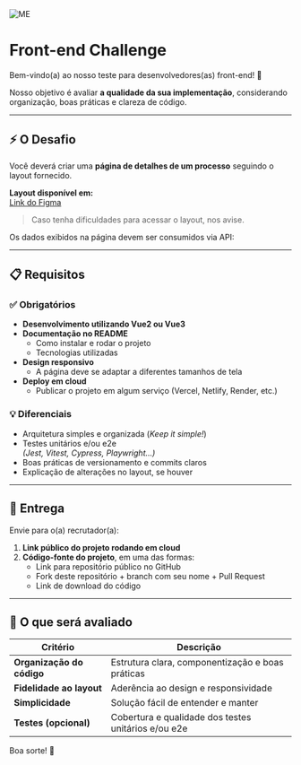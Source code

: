 <img src="https://cdn.me.com.br/logos/me_primary.png" alt="ME">

# Front-end Challenge

Bem-vindo(a) ao nosso teste para desenvolvedores(as) front-end! 🚀

Nosso objetivo é avaliar **a qualidade da sua implementação**, considerando organização, boas práticas e clareza de código.

---

## ⚡ O Desafio

Você deverá criar uma **página de detalhes de um processo** seguindo o layout fornecido.

**Layout disponível em:**  
[Link do Figma](https://www.figma.com/design/Tddaiz626kkBlD4NclUS7m/Front-end-Challenge?node-id=1-4738&m=dev)

> Caso tenha dificuldades para acessar o layout, nos avise.

Os dados exibidos na página devem ser consumidos via API:


---

## 📋 Requisitos

### ✅ Obrigatórios
- **Desenvolvimento utilizando Vue2 ou Vue3**
- **Documentação no README**
  - Como instalar e rodar o projeto
  - Tecnologias utilizadas
- **Design responsivo**
  - A página deve se adaptar a diferentes tamanhos de tela
- **Deploy em cloud**
  - Publicar o projeto em algum serviço (Vercel, Netlify, Render, etc.)

### 💡 Diferenciais
- Arquitetura simples e organizada (*Keep it simple!*)
- Testes unitários e/ou e2e  
  *(Jest, Vitest, Cypress, Playwright...)*
- Boas práticas de versionamento e commits claros
- Explicação de alterações no layout, se houver

---

## 🚀 Entrega

Envie para o(a) recrutador(a):

1. **Link público do projeto rodando em cloud**
2. **Código-fonte do projeto**, em uma das formas:
   - Link para repositório público no GitHub  
   - Fork deste repositório + branch com seu nome + Pull Request  
   - Link de download do código

---

## 🔎 O que será avaliado

| Critério                  | Descrição                                                                 |
|---------------------------|---------------------------------------------------------------------------|
| **Organização do código** | Estrutura clara, componentização e boas práticas                          |
| **Fidelidade ao layout**  | Aderência ao design e responsividade                                      |
| **Simplicidade**          | Solução fácil de entender e manter                                        |
| **Testes (opcional)**     | Cobertura e qualidade dos testes unitários e/ou e2e                       |

Boa sorte! 🎉
